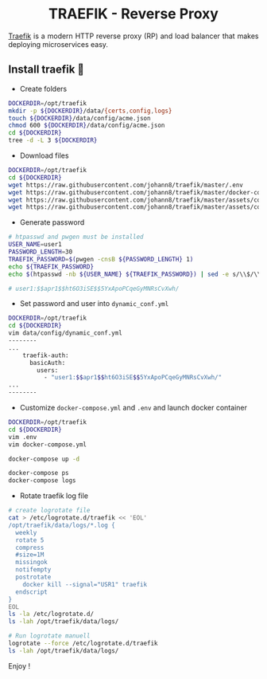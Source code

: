 <h1 align="center">TRAEFIK - Reverse Proxy</h1>

<p align='justify'>
<a href="https://traefik.io">Traefik</a> is a modern HTTP reverse proxy (RP) and load balancer that makes deploying microservices easy.
</p>

## Install traefik 🐋
- Create folders
```bash
DOCKERDIR=/opt/traefik
mkdir -p ${DOCKERDIR}/data/{certs,config,logs}
touch ${DOCKERDIR}/data/config/acme.json
chmod 600 ${DOCKERDIR}/data/config/acme.json
cd ${DOCKERDIR}
tree -d -L 3 ${DOCKERDIR}
```

- Download files
```bash
DOCKERDIR=/opt/traefik
cd ${DOCKERDIR}
wget https://raw.githubusercontent.com/johann8/traefik/master/.env
wget https://raw.githubusercontent.com/johann8/traefik/master/docker-compose.yml
wget https://raw.githubusercontent.com/johann8/traefik/master/assets/config/traefik.yml -P data/conf/
wget https://raw.githubusercontent.com/johann8/traefik/master/assets/config/dynamic_conf.yml -P data/conf/

```

- Generate password
```bash
# htpasswd and pwgen must be installed
USER_NAME=user1
PASSWORD_LENGTH=30
TRAEFIK_PASSWORD=$(pwgen -cnsB ${PASSWORD_LENGTH} 1)
echo ${TRAEFIK_PASSWORD}
echo $(htpasswd -nb ${USER_NAME} ${TRAEFIK_PASSWORD}) | sed -e s/\\$/\\$\\$/g

# user1:$$apr1$$ht6O3iSE$$5YxApoPCqeGyMNRsCvXwh/
```

- Set password and user into `dynamic_conf.yml`
```bash
DOCKERDIR=/opt/traefik
cd ${DOCKERDIR}
vim data/config/dynamic_conf.yml
--------
...
    traefik-auth:
      basicAuth:
        users:
          - "user1:$$apr1$$ht6O3iSE$$5YxApoPCqeGyMNRsCvXwh/" 
...
--------
```

- Customize `docker-compose.yml` and `.env` and launch docker container
```bash
DOCKERDIR=/opt/traefik
cd ${DOCKERDIR}
vim .env
vim docker-compose.yml

docker-compose up -d

docker-compose ps
docker-compose logs
```

- Rotate traefik log file
```bash
# create logrotate file
cat > /etc/logrotate.d/traefik << 'EOL'
/opt/traefik/data/logs/*.log {
  weekly
  rotate 5
  compress
  #size=1M
  missingok
  notifempty  
  postrotate
    docker kill --signal="USR1" traefik
  endscript
}
EOL
ls -la /etc/logrotate.d/
ls -lah /opt/traefik/data/logs/

# Run logrotate manuell
logrotate --force /etc/logrotate.d/traefik
ls -lah /opt/traefik/data/logs/
```

Enjoy !
